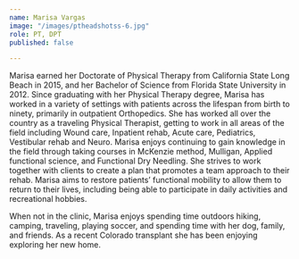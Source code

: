 ```yaml
---
name: Marisa Vargas
image: "/images/ptheadshotss-6.jpg"
role: PT, DPT
published: false

---
```

Marisa earned her Doctorate of Physical Therapy from California State Long Beach in 2015, and her Bachelor of Science from Florida State University in 2012. Since graduating with her Physical Therapy degree, Marisa has worked in a variety of settings with patients across the lifespan from birth to ninety, primarily in outpatient Orthopedics. She has worked all over the country as a traveling Physical Therapist, getting to work in all areas of the field including Wound care, Inpatient rehab, Acute care, Pediatrics, Vestibular rehab and Neuro. Marisa enjoys continuing to gain knowledge in the field through taking courses in McKenzie method, Mulligan, Applied functional science, and Functional Dry Needling. She strives to work together with clients to create a plan that promotes a team approach to their rehab. Marisa aims to restore patients’ functional mobility to allow them to return to their lives, including being able to participate in daily activities and recreational hobbies.

When not in the clinic, Marisa enjoys spending time outdoors hiking, camping, traveling, playing soccer, and spending time with her dog, family, and friends. As a recent Colorado transplant she has been enjoying exploring her new home.